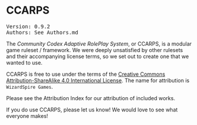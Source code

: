 # CCARPS
<pre>
Version: 0.9.2
Authors: See Authors.md
</pre>

The *Community Codex Adaptive RolePlay System*, or CCARPS, is a modular game ruleset / framework. We were deeply unsatisfied by other rulesets and their accompanying license terms, so we set out to create one that we wanted to use.

CCARPS is free to use under the terms of the [Creative Commons Attribution-ShareAlike 4.0 International License](http://creativecommons.org/licenses/by-sa/4.0/). The name for attribution is `WizardSpire Games`.

Please see the Attribution Index for our attribution of included works.

If you do use CCARPS, please let us know! We would love to see what everyone makes!
